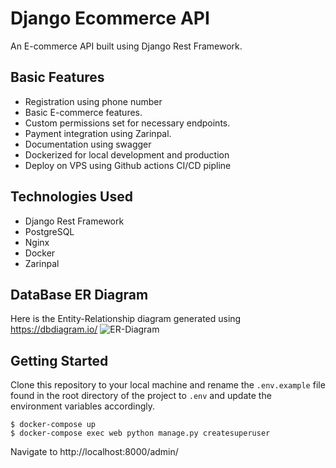 # Django Ecommerce API
An E-commerce API built using Django Rest Framework.

## Basic Features
- Registration using phone number
- Basic E-commerce features.
- Custom permissions set for necessary endpoints.
- Payment integration using Zarinpal.
- Documentation using swagger
- Dockerized for local development and production
- Deploy on VPS using Github actions CI/CD pipline

## Technologies Used
- Django Rest Framework
- PostgreSQL
- Nginx
- Docker
- Zarinpal

## DataBase ER Diagram
Here is the Entity-Relationship diagram generated using https://dbdiagram.io/
![ER-Diagram]()


## Getting Started

Clone this repository to your local machine and rename the `.env.example` file found in the root directory of the project to `.env` and update the environment variables accordingly.


```
$ docker-compose up
$ docker-compose exec web python manage.py createsuperuser
```

Navigate to http://localhost:8000/admin/

